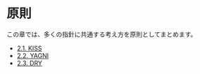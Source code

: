 # 原則
この章では、多くの指針に共通する考え方を原則としてまとめます。

- [2.1. KISS](KISS.md)
- [2.2. YAGNI](YAGNI.md)
- [2.3. DRY](DRY.md)

